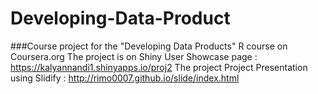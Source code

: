 # Developing-Data-Product
###Course project for the "Developing Data Products" R course on Coursera.org
The project is on Shiny User Showcase page : https://kalyannandi1.shinyapps.io/proj2
The project Project Presentation using Slidify : http://rimo0007.github.io/slide/index.html
